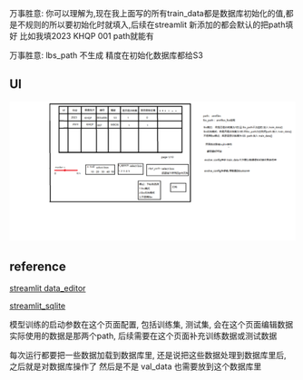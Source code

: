 万事胜意:
你可以理解为,现在我上面写的所有train_data都是数据库初始化的值,都是不规则的所以要初始化时就填入,后续在streamlit 新添加的都会默认的把path填好 比如我填2023 KHQP 001 path就能有 

万事胜意:
lbs_path 不生成
精度在初始化数据库都给S3

## UI


![](bak/ui_.png)

## reference

[streamlit data_editor](https://docs.streamlit.io/library/advanced-features/dataframes)

[streamlit_sqlite](https://docs.streamlit.io/library/advanced-features/connecting-to-data)


模型训练的启动参数在这个页面配置, 包括训练集, 测试集, 会在这个页面编辑数据
实际使用的数据是那两个path, 
后续需要在这个页面补充训练数据或测试数据

每次运行都要把一些数据加载到数据库里, 
还是说把这些数据处理到数据库里后, 之后就是对数据库操作了
然后是不是 val_data 也需要放到这个数据库里